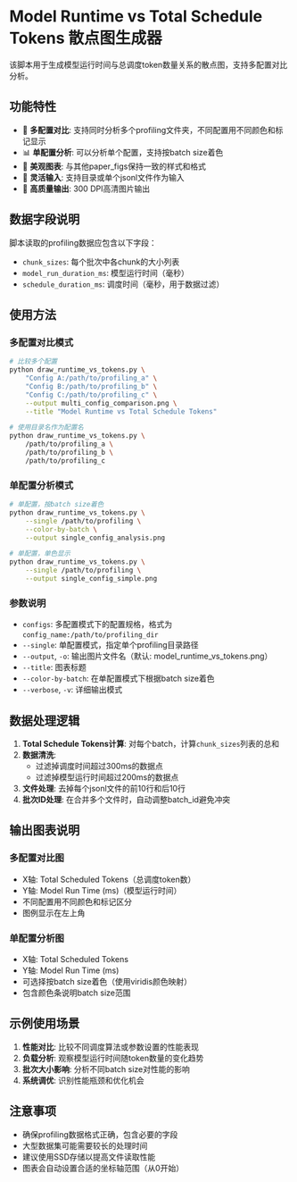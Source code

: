 # Model Runtime vs Total Schedule Tokens 散点图生成器

该脚本用于生成模型运行时间与总调度token数量关系的散点图，支持多配置对比分析。

## 功能特性

- 🔄 **多配置对比**: 支持同时分析多个profiling文件夹，不同配置用不同颜色和标记显示
- 📊 **单配置分析**: 可以分析单个配置，支持按batch size着色
- 🎨 **美观图表**: 与其他paper_figs保持一致的样式和格式
- 📁 **灵活输入**: 支持目录或单个jsonl文件作为输入
- 💾 **高质量输出**: 300 DPI高清图片输出

## 数据字段说明

脚本读取的profiling数据应包含以下字段：
- `chunk_sizes`: 每个批次中各chunk的大小列表
- `model_run_duration_ms`: 模型运行时间（毫秒）
- `schedule_duration_ms`: 调度时间（毫秒，用于数据过滤）

## 使用方法

### 多配置对比模式

```bash
# 比较多个配置
python draw_runtime_vs_tokens.py \
    "Config A:/path/to/profiling_a" \
    "Config B:/path/to/profiling_b" \
    "Config C:/path/to/profiling_c" \
    --output multi_config_comparison.png \
    --title "Model Runtime vs Total Schedule Tokens"

# 使用目录名作为配置名
python draw_runtime_vs_tokens.py \
    /path/to/profiling_a \
    /path/to/profiling_b \
    /path/to/profiling_c
```

### 单配置分析模式

```bash
# 单配置，按batch size着色
python draw_runtime_vs_tokens.py \
    --single /path/to/profiling \
    --color-by-batch \
    --output single_config_analysis.png

# 单配置，单色显示
python draw_runtime_vs_tokens.py \
    --single /path/to/profiling \
    --output single_config_simple.png
```

### 参数说明

- `configs`: 多配置模式下的配置规格，格式为 `config_name:/path/to/profiling_dir`
- `--single`: 单配置模式，指定单个profiling目录路径
- `--output`, `-o`: 输出图片文件名（默认: model_runtime_vs_tokens.png）
- `--title`: 图表标题
- `--color-by-batch`: 在单配置模式下根据batch size着色
- `--verbose`, `-v`: 详细输出模式

## 数据处理逻辑

1. **Total Schedule Tokens计算**: 对每个batch，计算`chunk_sizes`列表的总和
2. **数据清洗**: 
   - 过滤掉调度时间超过300ms的数据点
   - 过滤掉模型运行时间超过200ms的数据点
3. **文件处理**: 去掉每个jsonl文件的前10行和后10行
4. **批次ID处理**: 在合并多个文件时，自动调整batch_id避免冲突

## 输出图表说明

### 多配置对比图
- X轴: Total Scheduled Tokens（总调度token数）
- Y轴: Model Run Time (ms)（模型运行时间）
- 不同配置用不同颜色和标记区分
- 图例显示在左上角

### 单配置分析图
- X轴: Total Scheduled Tokens
- Y轴: Model Run Time (ms)
- 可选择按batch size着色（使用viridis颜色映射）
- 包含颜色条说明batch size范围

## 示例使用场景

1. **性能对比**: 比较不同调度算法或参数设置的性能表现
2. **负载分析**: 观察模型运行时间随token数量的变化趋势
3. **批次大小影响**: 分析不同batch size对性能的影响
4. **系统调优**: 识别性能瓶颈和优化机会

## 注意事项

- 确保profiling数据格式正确，包含必要的字段
- 大型数据集可能需要较长的处理时间
- 建议使用SSD存储以提高文件读取性能
- 图表会自动设置合适的坐标轴范围（从0开始） 